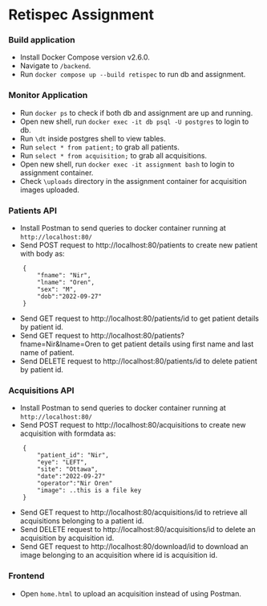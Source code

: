# Retispec Assignment

### Build application
- Install Docker Compose version v2.6.0.
- Navigate to `/backend`.
- Run `docker compose up --build retispec` to run db and assignment.

### Monitor Application
- Run `docker ps` to check if both db and assignment are up and running.
- Open new shell, run `docker exec -it db psql -U postgres` to login to db.
- Run `\dt` inside postgres shell to view tables.
- Run `select * from patient;` to grab all patients.
- Run `select * from acquisition;` to grab all acquisitions.
- Open new shell, run `docker exec -it assignment bash` to login to assignment container.
- Check `\uploads` directory in the assignment container for acquisition images uploaded.

### Patients API
- Install Postman to send queries to docker container running at `http://localhost:80/`
- Send POST request to http://localhost:80/patients to create new patient with body as:
```
    {
        "fname": "Nir",
        "lname": "Oren",
        "sex": "M",
        "dob":"2022-09-27"
    }
```
- Send GET request to http://localhost:80/patients/id to get patient details by patient id.
- Send GET request to http://localhost:80/patients?fname=Nir&lname=Oren to get patient details using first name and last name of patient.
- Send DELETE request to http://localhost:80/patients/id to delete patient by patient id.

### Acquisitions API
- Install Postman to send queries to docker container running at `http://localhost:80/`
- Send POST request to http://localhost:80/acquisitions to create new acquisition with formdata as:
```
    {
        "patient_id": "Nir",
        "eye": "LEFT",
        "site": "Ottawa",
        "date":"2022-09-27"
        "operator":"Nir Oren"
        "image": ..this is a file key
    }
```
- Send GET request to http://localhost:80/acquisitions/id to retrieve all acquisitions belonging to a patient id.
- Send DELETE request to http://localhost:80/acquisitions/id to delete an acquisition by acquisition id.
- Send GET request to http://localhost:80/download/id to download an image belonging to an acquisition where id is acquisition id.

### Frontend
- Open `home.html` to upload an acquisition instead of using Postman.

